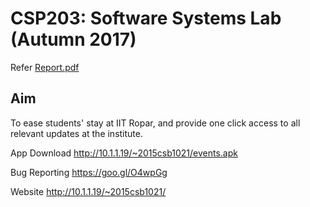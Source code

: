 # CSP203: Software Systems Lab (Autumn 2017)

Refer <a href="6. Project Report (25 April 2017)/Report.pdf">Report.pdf</a>

Aim
---
To ease students' stay at IIT Ropar, and provide one click access to all relevant updates at the institute.

App Download
http://10.1.1.19/~2015csb1021/events.apk

Bug Reporting
https://goo.gl/O4wpGg

Website
http://10.1.1.19/~2015csb1021/



